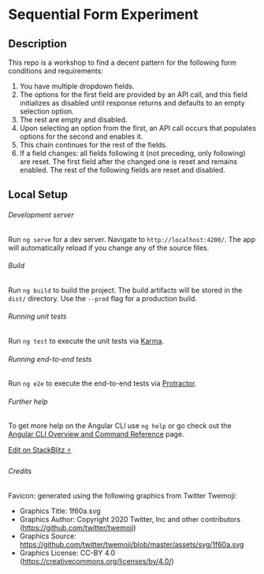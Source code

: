 # Sequential Form Experiment

## Description
This repo is a workshop to find a decent pattern for the following form conditions and requirements:
1. You have multiple dropdown fields.
1. The options for the first field are provided by an API call, and this field initializes as disabled until response returns and defaults to an empty selection option.
1. The rest are empty and disabled.
1. Upon selecting an option from the first, an API call occurs that populates options for the second and enables it.
1. This chain continues for the rest of the fields.
1. If a field changes: all fields following it (not preceding, only following) are reset. The first field after the changed one is reset and remains enabled. The rest of the following fields are reset and disabled.

## Local Setup

###### Development server

Run `ng serve` for a dev server. Navigate to `http://localhost:4200/`. The app will automatically reload if you change any of the source files.

###### Build

Run `ng build` to build the project. The build artifacts will be stored in the `dist/` directory. Use the `--prod` flag for a production build.

###### Running unit tests

Run `ng test` to execute the unit tests via [Karma](https://karma-runner.github.io).

###### Running end-to-end tests

Run `ng e2e` to execute the end-to-end tests via [Protractor](http://www.protractortest.org/).

###### Further help

To get more help on the Angular CLI use `ng help` or go check out the [Angular CLI Overview and Command Reference](https://angular.io/cli) page.

[Edit on StackBlitz ⚡️](https://stackblitz.com/edit/ngxs-repro-1rzmzp)

###### Credits
Favicon: generated using the following graphics from Twitter Twemoji:
- Graphics Title: 1f60a.svg
- Graphics Author: Copyright 2020 Twitter, Inc and other contributors (https://github.com/twitter/twemoji)
- Graphics Source: https://github.com/twitter/twemoji/blob/master/assets/svg/1f60a.svg
- Graphics License: CC-BY 4.0 (https://creativecommons.org/licenses/by/4.0/)
